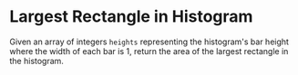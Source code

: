 # Largest Rectangle in Histogram

Given an array of integers `heights` representing the histogram's bar height where the width of each bar is 1, return the area of the largest rectangle in the histogram.
